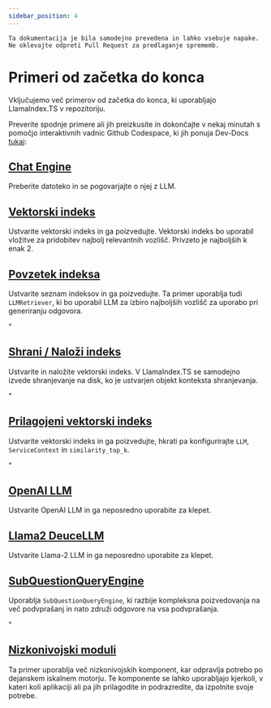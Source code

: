 ```yaml
---
sidebar_position: 4
---
```


`Ta dokumentacija je bila samodejno prevedena in lahko vsebuje napake. Ne oklevajte odpreti Pull Request za predlaganje sprememb.`

# Primeri od začetka do konca

Vključujemo več primerov od začetka do konca, ki uporabljajo LlamaIndex.TS v repozitoriju.

Preverite spodnje primere ali jih preizkusite in dokončajte v nekaj minutah s pomočjo interaktivnih vadnic Github Codespace, ki jih ponuja Dev-Docs [tukaj](https://codespaces.new/team-dev-docs/lits-dev-docs-playground?devcontainer_path=.devcontainer%2Fjavascript_ltsquickstart%2Fdevcontainer.json):

## [Chat Engine](https://github.com/run-llama/LlamaIndexTS/blob/main/examples/chatEngine.ts)

Preberite datoteko in se pogovarjajte o njej z LLM.

## [Vektorski indeks](https://github.com/run-llama/LlamaIndexTS/blob/main/examples/vectorIndex.ts)

Ustvarite vektorski indeks in ga poizvedujte. Vektorski indeks bo uporabil vložitve za pridobitev najbolj relevantnih vozlišč. Privzeto je najboljših k enak 2.

## [Povzetek indeksa](https://github.com/run-llama/LlamaIndexTS/blob/main/examples/summaryIndex.ts)

Ustvarite seznam indeksov in ga poizvedujte. Ta primer uporablja tudi `LLMRetriever`, ki bo uporabil LLM za izbiro najboljših vozlišč za uporabo pri generiranju odgovora.

"

## [Shrani / Naloži indeks](https://github.com/run-llama/LlamaIndexTS/blob/main/examples/storageContext.ts)

Ustvarite in naložite vektorski indeks. V LlamaIndex.TS se samodejno izvede shranjevanje na disk, ko je ustvarjen objekt konteksta shranjevanja.

"

## [Prilagojeni vektorski indeks](https://github.com/run-llama/LlamaIndexTS/blob/main/examples/vectorIndexCustomize.ts)

Ustvarite vektorski indeks in ga poizvedujte, hkrati pa konfigurirajte `LLM`, `ServiceContext` in `similarity_top_k`.

"

## [OpenAI LLM](https://github.com/run-llama/LlamaIndexTS/blob/main/examples/openai.ts)

Ustvarite OpenAI LLM in ga neposredno uporabite za klepet.

## [Llama2 DeuceLLM](https://github.com/run-llama/LlamaIndexTS/blob/main/examples/llamadeuce.ts)

Ustvarite Llama-2 LLM in ga neposredno uporabite za klepet.

## [SubQuestionQueryEngine](https://github.com/run-llama/LlamaIndexTS/blob/main/examples/subquestion.ts)

Uporablja `SubQuestionQueryEngine`, ki razbije kompleksna poizvedovanja na več podvprašanj in nato združi odgovore na vsa podvprašanja.

"

## [Nizkonivojski moduli](https://github.com/run-llama/LlamaIndexTS/blob/main/examples/lowlevel.ts)

Ta primer uporablja več nizkonivojskih komponent, kar odpravlja potrebo po dejanskem iskalnem motorju. Te komponente se lahko uporabljajo kjerkoli, v kateri koli aplikaciji ali pa jih prilagodite in podrazredite, da izpolnite svoje potrebe.
